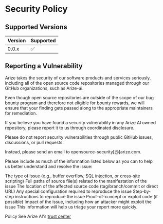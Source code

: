 # Security Policy

## Supported Versions

| Version | Supported          |
| ------- | ------------------ |
| 0.0.x   | :white_check_mark: |

## Reporting a Vulnerability

Arize takes the security of our software products and services seriously, including all of the open source code repositories managed through our GitHub organizations, such as Arize-ai.

Even though open source repositories are outside of the scope of our bug bounty program and therefore not eligible for bounty rewards, we will ensure that your finding gets passed along to the appropriate maintainers for remediation.

If you believe you have found a security vulnerability in any Arize AI owned repository, please report it to us through coordinated disclosure.

Please do not report security vulnerabilities through public GitHub issues, discussions, or pull requests.

Instead, please send an email to opensource-security[@]arize.com.

Please include as much of the information listed below as you can to help us better understand and resolve the issue:

The type of issue (e.g., buffer overflow, SQL injection, or cross-site scripting)
Full paths of source file(s) related to the manifestation of the issue
The location of the affected source code (tag/branch/commit or direct URL)
Any special configuration required to reproduce the issue
Step-by-step instructions to reproduce the issue
Proof-of-concept or exploit code (if possible)
Impact of the issue, including how an attacker might exploit the issue
This information will help us triage your report more quickly.

Policy
See Arize AI's [trust center](https://arize.com/trust-center/)
